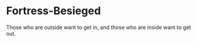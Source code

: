 # Fortress-Besieged 
Those who are outside want to get in, and those who are inside want to get out.

